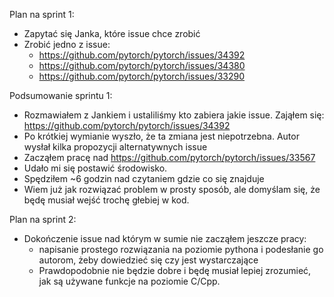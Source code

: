 Plan na sprint 1:
- Zapytać się Janka, które issue chce zrobić
- Zrobić jedno z issue:
    - https://github.com/pytorch/pytorch/issues/34392
    - https://github.com/pytorch/pytorch/issues/34380
    - https://github.com/pytorch/pytorch/issues/33290


Podsumowanie sprintu 1:
- Rozmawiałem z Jankiem i ustaliliśmy kto zabiera jakie issue. Zająłem się: https://github.com/pytorch/pytorch/issues/34392
- Po krótkiej wymianie wyszło, że ta zmiana jest niepotrzebna. Autor wysłał kilka propozycji alternatywnych issue
- Zacząłem pracę nad https://github.com/pytorch/pytorch/issues/33567
- Udało mi się postawić środowisko.
- Spędziłem ~6 godzin nad czytaniem gdzie co się znajduje
- Wiem już jak rozwiązać problem w prosty sposób, ale domyślam się, że będę musiał wejść trochę głebiej w kod.

Plan na sprint 2:
- Dokończenie issue nad którym w sumie nie zacząłem jeszcze pracy:
    - napisanie prostego rozwiązania na poziomie pythona i podesłanie go autorom, żeby dowiedzieć się czy jest wystarczające
    - Prawdopodobnie nie będzie dobre i będę musiał lepiej zrozumieć, jak są używane funkcje na  poziomie C/Cpp.
